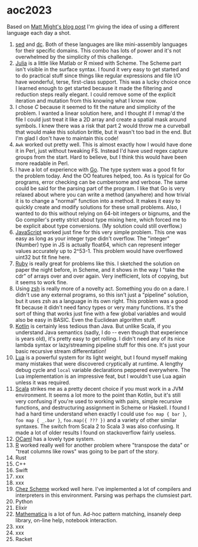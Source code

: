 # aoc2023
Based on
[Matt Might's blog post](https://matt.might.net/articles/26-languages-part1/)
I'm giving the idea of using a different language each day a shot.

1. [sed](https://en.wikipedia.org/wiki/Sed) and
   [dc](https://en.wikipedia.org/wiki/Dc_%28computer_program%29).  Both of
   these languages are like mini-assembly languages for their specific domains.
   This combo has lots of power and it's not overwhelmed by the simplicity of
   this challenge.
2. [Julia](https://julialang.org/) is a little like Matlab or R mixed with
   Scheme.  The Scheme part isn't visible in the surface syntax.  I found it
   very easy to get started and to do practical stuff since things like regular
   expressions and file I/O have wonderful, terse, first-class support.  This
   was a lucky choice once I learned enough to get started because it made the
   filtering and reduction steps really elegant.  I could remove some of the
   explicit iteration and mutation from this knowing what I know now.
3. I chose *C* because it seemed to fit the nature and simplicity of the
   problem.  I wanted a linear solution here, and I thought if I mmap'd the
   file I could just treat it like a 2D array and create a spatial mask around
   symbols.  I knew there was a risk that part 2 would throw me a curveball
   that would make this solution brittle, but it wasn't too bad in the end.
   But I'm glad I don't have to maintain this code!
4. `Awk` worked out pretty well.  This is almost exactly how I would have done
   it in Perl, just without tweaking FS.  Instead I'd have used regex capture
   groups from the start.  Hard to believe, but I think this would have been
   more readable in Perl.
5. I have a lot of experience with [Go](https://go.dev/).  The type system was
   a good fit for the problem today.  And the OO features helped, too.  As is
   typical for Go programs, error checking can be cumbersome and verbose.  The
   same could be said for the parsing part of the program.  I like that Go is
   very relaxed about where you can write a method (anywhere) and how trivial
   it is to change a "normal" function into a method.  It makes it easy to
   quickly create and modify solutions for these small problems.  Also, I
   wanted to do this without relying on 64-bit integers or bignums, and the Go
   compiler's pretty strict about type mixing here, which forced me to be
   explicit about type conversions.  (My solution could still overflow.)
6. [JavaScript](https://developer.mozilla.org/en-US/docs/Web/javascript) worked
   just fine for this very simple problem.  This one was easy as long as your
   integer type didn't overflow.  The "integer" (Number) type in JS is actually
   float64, which can represent integer values accurately up to 2^53-1.  This
   problem would have overflowed uint32 but fit fine here.
7. [Ruby](https://www.ruby-lang.org/) is really great for problems like this.
   I sketched the solution on paper the night before, in Scheme, and it shows
   in the way I "take the cdr" of arrays over and over again.  Very
   inefficient, lots of copying, but it seems to work fine.
8. Using [zsh](https://www.zsh.org/) is really more of a novelty act.
   Something you do on a dare.  I didn't use any external programs, so this
   isn't just a "pipeline" solution, but it uses zsh as a language in its own
   right.  This problem was a good fit because it didn't need fancy types or
   very many functions.  It's the sort of thing that works just fine with a few
   global variables and would also be easy in BASIC.  Even the Euclidean
   algorithm stuff.
9. [Kotlin](https://kotlinlang.org/) is certainly less tedious than Java.  But
   unlike Scala, if you understand Java semantics (sadly, I do -- even though
   that experience is years old), it's pretty easy to get rolling.  I didn't
   need any of its nice lambda syntax or lazy/streaming pipeline stuff for this
   one.  It's just your basic recursive stream differentation!
10. [Lua](https://www.lua.org/) is a powerful system for its light weight, but
    I found myself making many mistakes that were discovered cryptically at
    runtime.  A lengthy debug cycle and `local` variable declarations peppered
    everywhere.  The Lua implementation is an impressive feat, but I wouldn't
    use Lua again unless it was required.
11. [Scala](https://www.scala-lang.org/) strikes me as a pretty decent choice
    if you must work in a JVM environment.  It seems a lot more to the point
    than Kotlin, but it's still very confusing if you're used to working with
    pairs, simple recursive functions, and destructuring assignment in Scheme
    or Haskell.  I found I had a hard time understand when exactly I could use
    `foo map { bar }`, `foo map { _.bar }`, `foo.map({ ??? })` and a variety of
    other similar syntaxes.  The switch from Scala 2 to Scala 3 was also
    confusing.  It made a lot of older results I found on stackoverflow fairly
    useless.
12. [OCaml](https://ocaml.org/) has a lovely type system.
13. [R](https://www.r-project.org/) worked really well for another problem
    where "transpose the data" or "treat columns like rows" was going to be
    part of the story.
14. Rust
15. C++
16. Swift
17. xxx
18. xxx
19. [Chez Scheme](https://cisco.github.io/ChezScheme/) worked well here.  I've
    implemented a lot of compilers and interpreters in this environment.
    Parsing was perhaps the clumsiest part.
20. Python
21. Elixir
22. [Mathematica](https://www.wolfram.com/mathematica/) is a lot of fun.
    Ad-hoc pattern matching, insanely deep library, on-line help, notebook
    interaction.
23. xxx
24. xxx
25. Racket
